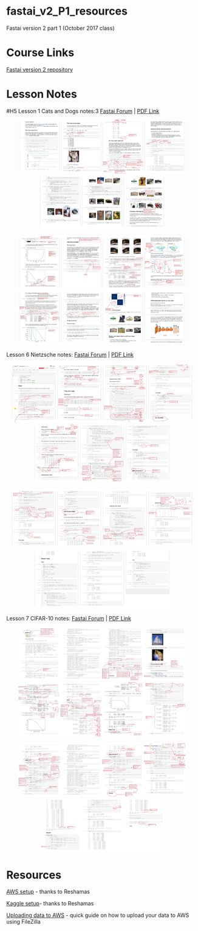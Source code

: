 # fastai_v2_P1_resources
Fastai version 2 part 1 (October 2017 class)

# Course Links
[Fastai version 2 repository](https://github.com/fastai/fastai)

# Lesson Notes
#H5 Lesson 1 Cats and Dogs notes:3 [Fastai Forum](http://forums.fast.ai/t/cats-and-dogs-code-notes/7561) | [PDF Link](images/lesson1_notes.pdf "PDF Link")

<p align="center">
<imgsrc="images/lesson1_notes_Page_01.jpg" width=110/><img src="images/lesson1_notes_Page_02.jpg" width=110 /><img src="images/lesson1_notes_Page_03.jpg" width=110 /><img src="images/lesson1_notes_Page_04.jpg" width=110 /><img src="images/lesson1_notes_Page_05.jpg" width=110 /><img src="images/lesson1_notes_Page_06.jpg" width=110 /><img src="images/lesson1_notes_Page_07.jpg" width=110 /><img src="images/lesson1_notes_Page_08.jpg" width=110 />
</p><p align="center">
<img src="images/lesson1_notes_Page_09.jpg" width=110/><img src="images/lesson1_notes_Page_10.jpg" width=110 /><img src="images/lesson1_notes_Page_11.jpg" width=110 /><img src="images/lesson1_notes_Page_12.jpg" width=110 /><img src="images/lesson1_notes_Page_13.jpg" width=110 /><img src="images/lesson1_notes_Page_14.jpg" width=110 /><img src="images/lesson1_notes_Page_15.jpg" width=110 /><img src="images/lesson1_notes_Page_16.jpg" width=110 />
</p>

Lesson 6 Nietzsche notes: [Fastai Forum](http://forums.fast.ai/t/nietzsche-notes-lesson-6/8682) | [PDF Link](images/lesson6-rnn_notes.pdf "PDF Link")

<p align="center">
<img src="images/lesson6-rnn_notes_Page_01.jpg" width=120/><img src="images/lesson6-rnn_notes_Page_02.jpg" width=120 /><img src="images/lesson6-rnn_notes_Page_03.jpg" width=120 /><img src="images/lesson6-rnn_notes_Page_04.jpg" width=120 /><img src="images/lesson6-rnn_notes_Page_05.jpg" width=120 /><img src="images/lesson6-rnn_notes_Page_06.jpg" width=120 /><img src="images/lesson6-rnn_notes_Page_07.jpg" width=120 />
</p><p align="center">
<img src="images/lesson6-rnn_notes_Page_08.jpg" width=120/><img src="images/lesson6-rnn_notes_Page_09.jpg" width=120 /><img src="images/lesson6-rnn_notes_Page_10.jpg" width=120 /><img src="images/lesson6-rnn_notes_Page_11.jpg" width=120 /><img src="images/lesson6-rnn_notes_Page_12.jpg" width=120 /><img src="images/lesson6-rnn_notes_Page_13.jpg" width=120 /><img src="images/lesson6-rnn_notes_Page_14.jpg" width=120 />
</p>

Lesson 7 CIFAR-10 notes: [Fastai Forum](http://forums.fast.ai/t/cifar-10-notes-lesson-7/8888) | [PDF Link](images/lesson7-cifar10_notes.pdf "PDF Link")

<p align="center">
<img src="images/lesson7-cifar10_notes_Page_01.jpg" width=110/><img src="images/lesson7-cifar10_notes_Page_02.jpg" width=110 /><img src="images/lesson7-cifar10_notes_Page_03.jpg" width=110 /><img src="images/lesson7-cifar10_notes_Page_04.jpg" width=110 /><img src="images/lesson7-cifar10_notes_Page_05.jpg" width=110 /><img src="images/lesson7-cifar10_notes_Page_06.jpg" width=110 /><img src="images/lesson7-cifar10_notes_Page_07.jpg" width=110 /><img src="images/lesson7-cifar10_notes_Page_08.jpg" width=110 />
</p><p align="center">
<img src="images/lesson7-cifar10_notes_Page_09.jpg" width=110/><img src="images/lesson7-cifar10_notes_Page_02.jpg" width=110 /><img src="images/lesson7-cifar10_notes_Page_11.jpg" width=110 /><img src="images/lesson7-cifar10_notes_Page_12.jpg" width=110 /><img src="images/lesson7-cifar10_notes_Page_13.jpg" width=110 /><img src="images/lesson7-cifar10_notes_Page_14.jpg" width=110 /><img src="images/lesson7-cifar10_notes_Page_15.jpg" width=110 />
</p>

# Resources
[AWS setup](https://github.com/reshamas/fastai_deeplearn_part1/blob/master/tools/aws_ami_gpu_setup.md) - thanks to Reshamas

[Kaggle setup](https://github.com/reshamas/fastai_deeplearn_part1/blob/master/tools/download_data_kaggle_cli.md)- thanks to Reshamas

[Uploading data to AWS](https://github.com/asvcode/fastai_v2_P1_resources/blob/master/Uploading%20data%20to%20AWS.md) - quick guide on how to upload your data to AWS using FileZilla



